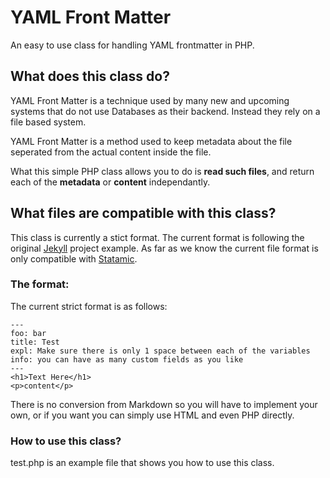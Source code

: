 YAML Front Matter
================

An easy to use class for handling YAML frontmatter in PHP.

## What does this class do?

YAML Front Matter is a technique used by many new and upcoming systems that do not use Databases as their backend. Instead they rely on a file based system.

YAML Front Matter is a method used to keep metadata about the file seperated from the actual content inside the file.

What this simple PHP class allows you to do is **read such files**, and return each of the **metadata** or **content** independantly.

## What files are compatible with this class?

This class is currently a stict format. The current format is following the original [Jekyll](https://github.com/mojombo/jekyll/wiki/yaml-front-matter) project example. As far as we know the current file format is only compatible with [Statamic](http://statamic.com/ "Statamic is a flexible, flat file CMS").


### The format:

The current strict format is as follows:

	---
	foo: bar
	title: Test
	expl: Make sure there is only 1 space between each of the variables
	info: you can have as many custom fields as you like
	---
	<h1>Text Here</h1>
	<p>content</p>

There is no conversion from Markdown so you will have to implement your own, or if you want you can simply use HTML and even PHP directly.

### How to use this class?

test.php is an example file that shows you how to use this class.